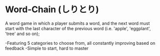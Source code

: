 # Word-Chain (しりとり)

A word game in which a player submits a word, and the next word must start with the last character of the previous word (i.e. 'apple', 'eggplant', 'tree' and so on);

-Featuring 5 categories to choose from, all constantly improving based on feedback
-Simple to start, hard to master


